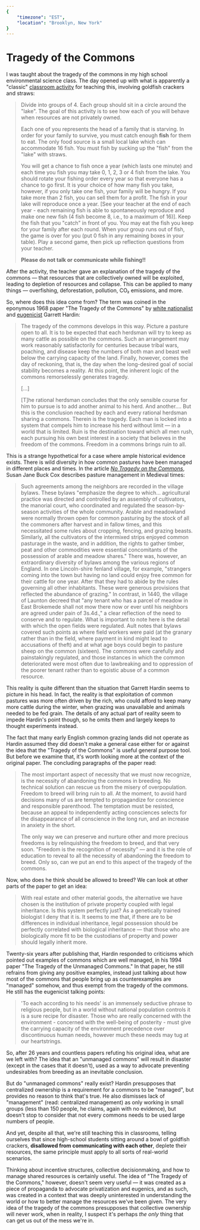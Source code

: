 ```yaml
---
{
	"timezone": "EST",
	"location": "Brooklyn, New York"
}
---
```

# Tragedy of the Commons

I was taught about the tragedy of the commons in my high school environmental science class. The day opened up with what is apparently a "classic" [classroom activity](https://www.mercerislandschools.org/cms/lib/WA01001855/Centricity/Domain/651/TRAGEDY%20OF%20Common%20Goldfish-14.pdf) for teaching this, involving goldfish crackers and straws:

> Divide into groups of 4. Each group should sit in a circle around the "lake". The goal of this activity is to see how each of you will behave when resources are not privately owned.
> 
> Each one of you represents the head of a family that is starving. In order for your family to survive, you must catch enough **fish** for them to eat. The only food source is a small local lake which can accommodate 16 fish. You must fish by sucking up the "fish" from the "lake" with straws.
> 
> You will get a chance to fish once a year (which lasts one minute) and each time you fish you may take 0, 1, 2, 3 or 4 fish from the lake. You should rotate your fishing order every year so that everyone has a chance to go first. It is your choice of how many fish you take, however, if you only take one fish, your family will be hungry. If you take more than 2 fish, you can sell them for a profit. The fish in your lake will reproduce once a year. [See your teacher at the end of each year - each remaining fish is able to spontaneously reproduce and make one new fish (4 fish become 8, i.e., to a maximum of 16)]. Keep the fish that you "catch" in front of you. You may eat the fish you keep for your family after each round. When your group runs out of fish, the game is over for you (put 0 fish in any remaining boxes in your table). Play a second game, then pick up reflection questions from your teacher.
> 
> **Please do not talk or communicate while fishing!!**

After the activity, the teacher gave an explanation of the tragedy of the commons — that resources that are collectively owned will be exploited, leading to depletion of resources and collapse. This can be applied to many things — overfishing, deforestation, pollution, CO₂ emissions, and more.

So, where does this idea come from? The term was coined in the eponymous 1968 paper "The Tragedy of the Commons" by [white nationalist](https://www.splcenter.org/fighting-hate/extremist-files/individual/garrett-hardin) and [eugenicist](https://blogs.scientificamerican.com/voices/the-tragedy-of-the-tragedy-of-the-commons/) Garrett Hardin:

> The tragedy of the commons develops in this way. Picture a pasture open to all. It is to be expected that each herdsman will try to keep as many cattle as possible on the commons. Such an arrangement may work reasonably satisfactorily for centuries because tribal wars, poaching, and disease keep the numbers of both man and beast well below the carrying capacity of the land. Finally, however, comes the day of reckoning, that is, the day when the long-desired goal of social stability becomes a reality. At this point, the inherent logic of the commons remorselessly generates tragedy.
> 
> […]
> 
> [T]he rational herdsman concludes that the only sensible course for him to pursue is to add another animal to his herd. And another.... But this is the conclusion reached by each and every rational herdsman sharing a commons. Therein is the tragedy. Each man is locked into a system that compels him to increase his herd without limit — in a world that is limited. Ruin is the destination toward which all men rush, each pursuing his own best interest in a society that believes in the freedom of the commons. Freedom in a commons brings ruin to all.

This is a strange hypothetical for a case where ample historical evidence exists. There is wild diversity in how common pastures have been managed in different places and times. In the article [*No Tragedy on the Commons*](http://dlc.dlib.indiana.edu/dlc/bitstream/handle/10535/3113/buck_NoTragedy.pdf), Susan Jane Buck Cox describes pasture management in Medieval times:

> Such agreements among the neighbors are recorded in the village bylaws. These bylaws "emphasize the degree to which... agricultural practice was directed and controlled by an assembly of cultivators, the manorial court, who coordinated and regulated the season-by-season activities of the whole community. Arable and meadowland were normally thrown open for common pasturing by the stock of all the commoners after harvest and in fallow times, and this necessitated some rules about cropping, fencing, and grazing beasts. Similarly, all the cultivators of the intermixed strips enjoyed common pasturage in the waste, and in addition, the rights to gather timber, peat and other commodities were essential concomitants of the possession of arable and meadow shares." There was, however, an extraordinary diversity of bylaws among the various regions of England. In one Lincoln-shire fenland village, for example, "strangers coming into the town but having no land could enjoy free common for their cattle for one year. After that they had to abide by the rules governing all other inhabitants. These were generous provisions that reflected the abundance of grazing." In contrast, in 1440, the village of Launton decreed that "any tenant who has a parcel of meadow in East Brokemede shall not mow there now or ever until his neighbors are agreed under pain of 3s.4d.," a clear reflection of the need to conserve and to regulate. What is important to note here is the detail with which the open fields were regulated. Ault notes that bylaws covered such points as where field workers were paid (at the granary rather than in the field, where payment in kind might lead to accusations of theft) and at what age boys could begin to pasture sheep on the common (sixteen). The commons were carefully and painstakingly regulated, and those instances in which the common deteriorated were most often due to lawbreaking and to oppression of the poorer tenant rather than to egoistic abuse of a common resource.

This reality is quite different than the situation that Garrett Hardin seems to picture in his head. In fact, the reality is that exploitation of common pastures was more often driven by the rich, who could afford to keep many more cattle during the winter, when grazing was unavailable and animals needed to be fed grain. The details of any actual part of reality seem to impede Hardin's point though, so he omits them and largely keeps to thought experiments instead.

The fact that many early English common grazing lands did not operate as Hardin assumed they did doesn't make a general case either for or against the idea that the "Tragedy of the Commons" is useful general purpose tool. But before we examine that, it's worth looking more at the context of the original paper. The concluding paragraphs of the paper read:

> The most important aspect of necessity that we must now recognize, is the necessity of abandoning the commons in breeding. No technical solution can rescue us from the misery of overpopulation. Freedom to breed will bring ruin to all. At the moment, to avoid hard decisions many of us are tempted to propagandize for conscience and responsible parenthood. The temptation must be resisted, because an appeal to independently acting consciences selects for the disappearance of all conscience in the long run, and an increase in anxiety in the short.
> 
> The only way we can preserve and nurture other and more precious freedoms is by relinquishing the freedom to breed, and that very soon. "Freedom is the recognition of necessity" — and it is the role of education to reveal to all the necessity of abandoning the freedom to breed. Only so, can we put an end to this aspect of the tragedy of the commons.

Now, who does he think should be allowed to breed? We can look at other parts of the paper to get an idea:

> With real estate and other material goods, the alternative we have chosen is the institution of private property coupled with legal inheritance. Is this system perfectly just? As a genetically trained biologist I deny that it is. It seems to me that, if there are to be differences in individual inheritance, legal possession should be perfectly correlated with biological inheritance — that those who are biologically more fit to be the custodians of property and power should legally inherit more.

Twenty-six years after publishing that, Hardin responded to criticisms which pointed out examples of commons which are well managed, in his 1994 paper "The Tragedy of the Unmanaged Commons." In that paper, he still refrains from giving any positive examples, instead just talking about how most of the commons that people bring up as counterexamples are "managed" somehow, and thus exempt from the tragedy of the commons. He still has the eugenicist talking points:

> 'To each according to his needs' is an immensely seductive phrase to religious people, but in a world without national population controls it is a sure recipe for disaster. Those who are really concerned with the environment - concerned with the well-being of posterity - must give the carrying capacity of the environment precedence over discontinuous human needs, however much these needs may tug at our heartstrings.

So, after 26 years and countless papers refuting his original idea, what are we left with? The idea that an "unmanaged commons" will result in disaster (except in the cases that it doesn't), used as a way to advocate preventing undesirables from breeding as an inevitable conclusion.

But do "unmanaged commons" really exist? Hardin presupposes that centralized ownership is a requirement for a commons to be "managed", but provides no reason to think that's true. He also dismisses lack of "management" (read: centralized management) as only working in small groups (less than 150 people, he claims, again with no evidence), but doesn't stop to consider that not every commons needs to be used large numbers of people.

And yet, despite all that, we're still teaching this in classrooms, telling ourselves that since high-school students sitting around a bowl of goldfish crackers, **disallowed from communicating with each other**, deplete their resources, the same principle must apply to all sorts of real-world scenarios.

Thinking about incentive structures, collective decisionmaking, and how to manage shared resources is certainly useful. The idea of "The Tragedy of the Commons," however, doesn't seem very useful — it was created as a piece of propaganda to advocate privatization and eugenics, and as such, was created in a context that was deeply uninterested in understanding the world or how to better manage the resources we've been given. The very idea of the tragedy of the commons presupposes that collective ownership will never work, when in reality, I suspect it's perhaps *the only* thing that can get us out of the mess we're in.
